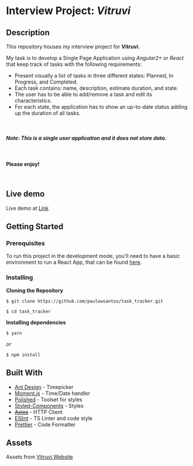 # Interview Project: _Vitruvi_

## Description

This repository houses my interview project for **Vitruvi**.

My task is to develop a Single Page Application using _Angular2+_ or _React_ that keep track of tasks with the following requirements:

- Present visually a list of tasks in three different states: Planned, In Progress, and Completed.
- Each task contains: name, description, estimate duration, and state.
- The user has to be able to add/remove a task and edit its characteristics.
- For each state, the application has to show an up-to-date status adding up the duration of all tasks.

<br>

##### Note: _This is a single user application and it does not store data._

<br>

**Please enjoy!**

<br>

## Live demo

Live demo at [Link](https://priceless-mirzakhani-52566b.netlify.app/)

## Getting Started

### Prerequisites

To run this project in the development mode, you'll need to have a basic environment to run a React App, that can be found [here](https://reactjs.org/docs/getting-started.html).

### Installing

**Cloning the Repository**

```
$ git clone https://github.com/paulowsantos/task_tracker.git

$ cd task_tracker
```

**Installing dependencies**

```
$ yarn
```

_or_

```
$ npm install
```

## Built With

- [Ant Design](https://ant.design/components/time-picker/) - Timepicker
- [Moment.js](https://momentjs.com/) - Time/Date handler
- [Polished](https://polished.js.org/) - Toolset for styles
- [Styled-Components](https://www.styled-components.com/) - Styles
- [~~Axios~~](https://github.com/axios/axios) - HTTP Client
- [ESlint](https://eslint.org/) - TS Linter and code style
- [Prettier](https://prettier.io/) - Code Formatter

## Assets

Assets from [Vitruvi Website](https://www.vitruvisoftware.com/)
